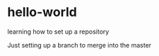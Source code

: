 # hello-world
learning how to set up a repository

Just setting up a branch to merge into the master

